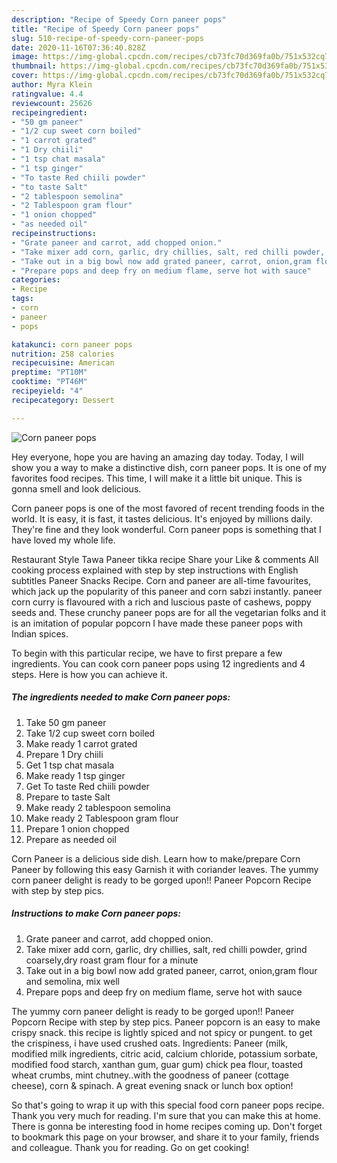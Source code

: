 ```yaml
---
description: "Recipe of Speedy Corn paneer pops"
title: "Recipe of Speedy Corn paneer pops"
slug: 510-recipe-of-speedy-corn-paneer-pops
date: 2020-11-16T07:36:40.828Z
image: https://img-global.cpcdn.com/recipes/cb73fc70d369fa0b/751x532cq70/corn-paneer-pops-recipe-main-photo.jpg
thumbnail: https://img-global.cpcdn.com/recipes/cb73fc70d369fa0b/751x532cq70/corn-paneer-pops-recipe-main-photo.jpg
cover: https://img-global.cpcdn.com/recipes/cb73fc70d369fa0b/751x532cq70/corn-paneer-pops-recipe-main-photo.jpg
author: Myra Klein
ratingvalue: 4.4
reviewcount: 25626
recipeingredient:
- "50 gm paneer"
- "1/2 cup sweet corn boiled"
- "1 carrot grated"
- "1 Dry chiili"
- "1 tsp chat masala"
- "1 tsp ginger"
- "To taste Red chiili powder"
- "to taste Salt"
- "2 tablespoon semolina"
- "2 Tablespoon gram flour"
- "1 onion chopped"
- "as needed oil"
recipeinstructions:
- "Grate paneer and carrot, add chopped onion."
- "Take mixer add corn, garlic, dry chillies, salt, red chilli powder, grind coarsely,dry roast gram flour for a minute"
- "Take out in a big bowl now add grated paneer, carrot, onion,gram flour and semolina, mix well"
- "Prepare pops and deep fry on medium flame, serve hot with sauce"
categories:
- Recipe
tags:
- corn
- paneer
- pops

katakunci: corn paneer pops 
nutrition: 258 calories
recipecuisine: American
preptime: "PT10M"
cooktime: "PT46M"
recipeyield: "4"
recipecategory: Dessert

---
```



![Corn paneer pops](https://img-global.cpcdn.com/recipes/cb73fc70d369fa0b/751x532cq70/corn-paneer-pops-recipe-main-photo.jpg)

Hey everyone, hope you are having an amazing day today. Today, I will show you a way to make a distinctive dish, corn paneer pops. It is one of my favorites food recipes. This time, I will make it a little bit unique. This is gonna smell and look delicious.

Corn paneer pops is one of the most favored of recent trending foods in the world. It is easy, it is fast, it tastes delicious. It's enjoyed by millions daily. They're fine and they look wonderful. Corn paneer pops is something that I have loved my whole life.

Restaurant Style Tawa Paneer tikka recipe Share your Like &amp; comments All cooking process explained with step by step instructions with English subtitles Paneer Snacks Recipe. Corn and paneer are all-time favourites, which jack up the popularity of this paneer and corn sabzi instantly. paneer corn curry is flavoured with a rich and luscious paste of cashews, poppy seeds and. These crunchy paneer pops are for all the vegetarian folks and it is an imitation of popular popcorn I have made these paneer pops with Indian spices.


To begin with this particular recipe, we have to first prepare a few ingredients. You can cook corn paneer pops using 12 ingredients and 4 steps. Here is how you can achieve it.

<!--inarticleads1-->

##### The ingredients needed to make Corn paneer pops:

1. Take 50 gm paneer
1. Take 1/2 cup sweet corn boiled
1. Make ready 1 carrot grated
1. Prepare 1 Dry chiili
1. Get 1 tsp chat masala
1. Make ready 1 tsp ginger
1. Get To taste Red chiili powder
1. Prepare to taste Salt
1. Make ready 2 tablespoon semolina
1. Make ready 2 Tablespoon gram flour
1. Prepare 1 onion chopped
1. Prepare as needed oil


Corn Paneer is a delicious side dish. Learn how to make/prepare Corn Paneer by following this easy Garnish it with coriander leaves. The yummy corn paneer delight is ready to be gorged upon!! Paneer Popcorn Recipe with step by step pics. 

<!--inarticleads2-->

##### Instructions to make Corn paneer pops:

1. Grate paneer and carrot, add chopped onion.
1. Take mixer add corn, garlic, dry chillies, salt, red chilli powder, grind coarsely,dry roast gram flour for a minute
1. Take out in a big bowl now add grated paneer, carrot, onion,gram flour and semolina, mix well
1. Prepare pops and deep fry on medium flame, serve hot with sauce


The yummy corn paneer delight is ready to be gorged upon!! Paneer Popcorn Recipe with step by step pics. Paneer popcorn is an easy to make crispy snack. this recipe is lightly spiced and not spicy or pungent. to get the crispiness, i have used crushed oats. Ingredients: Paneer (milk, modified milk ingredients, citric acid, calcium chloride, potassium sorbate, modified food starch, xanthan gum, guar gum) chick pea flour, toasted wheat crumbs, mint chutney..with the goodness of paneer (cottage cheese), corn &amp; spinach. A great evening snack or lunch box option! 

So that's going to wrap it up with this special food corn paneer pops recipe. Thank you very much for reading. I'm sure that you can make this at home. There is gonna be interesting food in home recipes coming up. Don't forget to bookmark this page on your browser, and share it to your family, friends and colleague. Thank you for reading. Go on get cooking!
